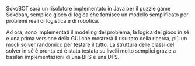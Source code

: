 SokoBOT sarà un risolutore implementato in Java per il puzzle game Sokoban, semplice gioco di logica
che fornisce un modello semplificato per problemi reali di logistica e di robotica.

Ad ora, sono implementati il modeling del problema, la logica del gioco in sé e una prima versione della GUI che mostrerà il risultato della ricerca,
più un mock solver randomico per testare il tutto. La struttura delle classi del solver in sé è pronta ed è stata testata
su livelli molto semplici grazie a basilari implementazioni di una BFS e una DFS.

